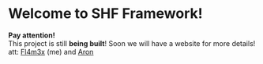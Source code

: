<h1>Welcome to SHF Framework!</h1>
<p><strong>Pay attention!</strong> <br>
This project is still <strong>being built</strong>! Soon we will have a website for more details!
<br>
 att: <a href="https://github.com/fl4m3x">Fl4m3x</a> (me) and <a href="https://github.com/LucasGutierreCraveiro">Aron</a></p>